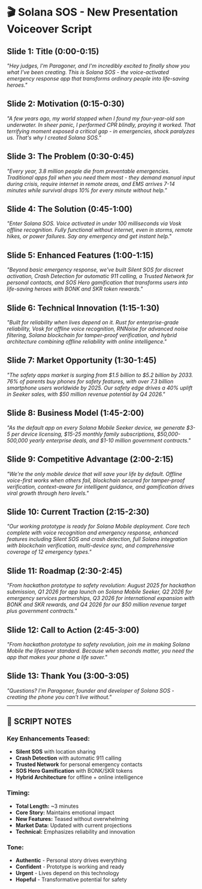 # 🎬 Solana SOS - New Presentation Voiceover Script

## Slide 1: Title (0:00-0:15)
*"Hey judges, I'm Paragoner, and I'm incredibly excited to finally show you what I've been creating. This is Solana SOS - the voice-activated emergency response app that transforms ordinary people into life-saving heroes."*

## Slide 2: Motivation (0:15-0:30)
*"A few years ago, my world stopped when I found my four-year-old son underwater. In sheer panic, I performed CPR blindly, praying it worked. That terrifying moment exposed a critical gap - in emergencies, shock paralyzes us. That's why I created Solana SOS."*

## Slide 3: The Problem (0:30-0:45)
*"Every year, 3.8 million people die from preventable emergencies. Traditional apps fail when you need them most - they demand manual input during crisis, require internet in remote areas, and EMS arrives 7-14 minutes while survival drops 10% for every minute without help."*

## Slide 4: The Solution (0:45-1:00)
*"Enter Solana SOS. Voice activated in under 100 milliseconds via Vosk offline recognition. Fully functional without internet, even in storms, remote hikes, or power failures. Say any emergency and get instant help."*

## Slide 5: Enhanced Features (1:00-1:15)
*"Beyond basic emergency response, we've built Silent SOS for discreet activation, Crash Detection for automatic 911 calling, a Trusted Network for personal contacts, and SOS Hero gamification that transforms users into life-saving heroes with BONK and SKR token rewards."*

## Slide 6: Technical Innovation (1:15-1:30)
*"Built for reliability when lives depend on it. Rust for enterprise-grade reliability, Vosk for offline voice recognition, RNNoise for advanced noise filtering, Solana blockchain for tamper-proof verification, and hybrid architecture combining offline reliability with online intelligence."*

## Slide 7: Market Opportunity (1:30-1:45)
*"The safety apps market is surging from $1.5 billion to $5.2 billion by 2033. 76% of parents buy phones for safety features, with over 7.3 billion smartphone users worldwide by 2025. Our safety edge drives a 40% uplift in Seeker sales, with $50 million revenue potential by Q4 2026."*

## Slide 8: Business Model (1:45-2:00)
*"As the default app on every Solana Mobile Seeker device, we generate $3-5 per device licensing, $15-25 monthly family subscriptions, $50,000-500,000 yearly enterprise deals, and $1-10 million government contracts."*

## Slide 9: Competitive Advantage (2:00-2:15)
*"We're the only mobile device that will save your life by default. Offline voice-first works when others fail, blockchain secured for tamper-proof verification, context-aware for intelligent guidance, and gamification drives viral growth through hero levels."*

## Slide 10: Current Traction (2:15-2:30)
*"Our working prototype is ready for Solana Mobile deployment. Core tech complete with voice recognition and emergency response, enhanced features including Silent SOS and crash detection, full Solana integration with blockchain verification, multi-device sync, and comprehensive coverage of 12 emergency types."*

## Slide 11: Roadmap (2:30-2:45)
*"From hackathon prototype to safety revolution: August 2025 for hackathon submission, Q1 2026 for app launch on Solana Mobile Seeker, Q2 2026 for emergency services partnerships, Q3 2026 for international expansion with BONK and SKR rewards, and Q4 2026 for our $50 million revenue target plus government contracts."*

## Slide 12: Call to Action (2:45-3:00)
*"From hackathon prototype to safety revolution, join me in making Solana Mobile the lifesaver standard. Because when seconds matter, you need the app that makes your phone a life saver."*

## Slide 13: Thank You (3:00-3:05)
*"Questions? I'm Paragoner, founder and developer of Solana SOS - creating the phone you can't live without."*

---

## 🎯 **SCRIPT NOTES**

### **Key Enhancements Teased:**
- **Silent SOS** with location sharing
- **Crash Detection** with automatic 911 calling
- **Trusted Network** for personal emergency contacts
- **SOS Hero Gamification** with BONK/SKR tokens
- **Hybrid Architecture** for offline + online intelligence

### **Timing:**
- **Total Length:** ~3 minutes
- **Core Story:** Maintains emotional impact
- **New Features:** Teased without overwhelming
- **Market Data:** Updated with current projections
- **Technical:** Emphasizes reliability and innovation

### **Tone:**
- **Authentic** - Personal story drives everything
- **Confident** - Prototype is working and ready
- **Urgent** - Lives depend on this technology
- **Hopeful** - Transformative potential for safety 